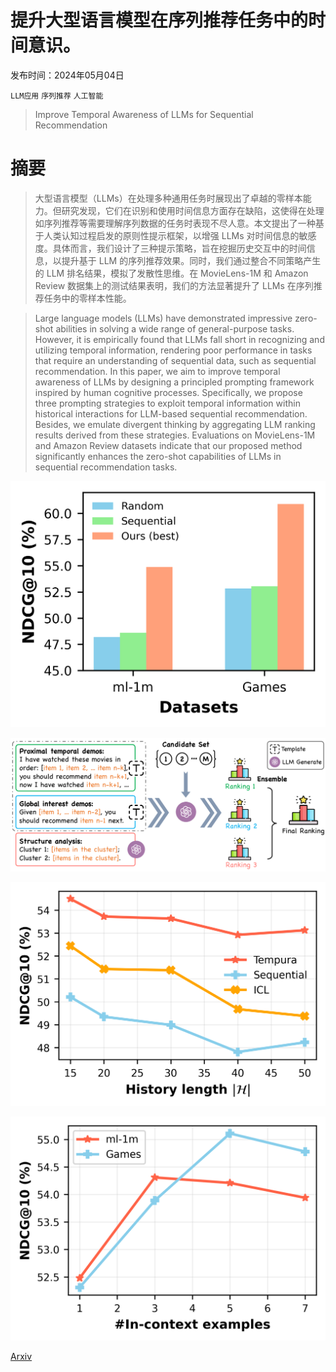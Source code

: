 # 提升大型语言模型在序列推荐任务中的时间意识。

发布时间：2024年05月04日

`LLM应用` `序列推荐` `人工智能`

> Improve Temporal Awareness of LLMs for Sequential Recommendation

# 摘要

> 大型语言模型（LLMs）在处理多种通用任务时展现出了卓越的零样本能力。但研究发现，它们在识别和使用时间信息方面存在缺陷，这使得在处理如序列推荐等需要理解序列数据的任务时表现不尽人意。本文提出了一种基于人类认知过程启发的原则性提示框架，以增强 LLMs 对时间信息的敏感度。具体而言，我们设计了三种提示策略，旨在挖掘历史交互中的时间信息，以提升基于 LLM 的序列推荐效果。同时，我们通过整合不同策略产生的 LLM 排名结果，模拟了发散性思维。在 MovieLens-1M 和 Amazon Review 数据集上的测试结果表明，我们的方法显著提升了 LLMs 在序列推荐任务中的零样本性能。

> Large language models (LLMs) have demonstrated impressive zero-shot abilities in solving a wide range of general-purpose tasks. However, it is empirically found that LLMs fall short in recognizing and utilizing temporal information, rendering poor performance in tasks that require an understanding of sequential data, such as sequential recommendation. In this paper, we aim to improve temporal awareness of LLMs by designing a principled prompting framework inspired by human cognitive processes. Specifically, we propose three prompting strategies to exploit temporal information within historical interactions for LLM-based sequential recommendation. Besides, we emulate divergent thinking by aggregating LLM ranking results derived from these strategies. Evaluations on MovieLens-1M and Amazon Review datasets indicate that our proposed method significantly enhances the zero-shot capabilities of LLMs in sequential recommendation tasks.

![提升大型语言模型在序列推荐任务中的时间意识。](../../../paper_images/2405.02778/paper_motivation_2.png)

![提升大型语言模型在序列推荐任务中的时间意识。](../../../paper_images/2405.02778/x1.png)

![提升大型语言模型在序列推荐任务中的时间意识。](../../../paper_images/2405.02778/history_ml.png)

![提升大型语言模型在序列推荐任务中的时间意识。](../../../paper_images/2405.02778/fcl_demos.png)

[Arxiv](https://arxiv.org/abs/2405.02778)